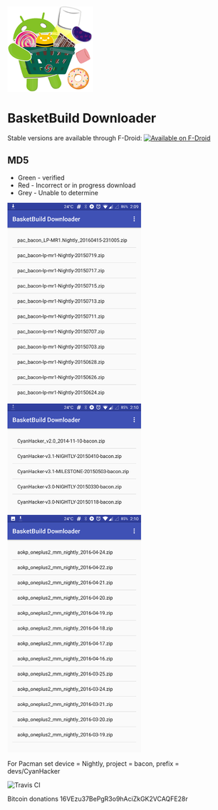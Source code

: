 ![Alt text](app/src/main/res/mipmap-xxxhdpi/ic_launcher.png?raw=true "BasketBuild Downloader")
# BasketBuild Downloader
Stable versions are available through F-Droid:
<a href="https://f-droid.org/repository/browse/?fdid=org.basketbuilddownloader"><img
      alt="Available on F-Droid" height="45" src="https://raw.githubusercontent.com/daktak/androidpn-client/master/screenshots/fdroid.png" /></a>

## MD5
* Green - verified
* Red - Incorrect or in progress download
* Grey - Unable to determine

![Alt text](fastlane/metadata/android/en-US/phoneScreenshots/pacman.png?raw=true "Pacman")
![Alt text](fastlane/metadata/android/en-US/phoneScreenshots/cyan.png?raw=true "CyanHacker")
![Alt text](fastlane/metadata/android/en-US/phoneScreenshots/aokp.png?raw=true "AOKP")

For Pacman set device = Nightly, project = bacon, prefix = devs/CyanHacker

![Travis CI](https://travis-ci.org/daktak/androidpn-client.svg?branch=master)

Bitcoin donations 16VEzu37BePgR3o9hAciZkGK2VCAQFE28r
